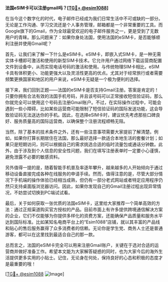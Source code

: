 **法国eSIM卡可以注册gmail吗？[[TG💪+ @esim1088](https://t.me/s/esim1088)]**

在当今这个数字化的时代，电子邮件已经成为我们日常生活中不可或缺的一部分。无论是工作沟通、学习交流还是个人事务管理，邮箱都是一个非常重要的工具。而Google旗下的Gmail，作为全球最受欢迎的电子邮件服务之一，更是受到了无数用户的青睐。那么问题来了：如果你身处法国，使用法国的eSIM卡，是否能够顺利注册并使用Gmail呢？

首先，让我们来了解一下什么是eSIM卡。eSIM卡，即嵌入式SIM卡，是一种无需实体卡槽即可激活和使用的新型SIM卡技术。它允许用户通过网络下载运营商配置文件到设备中，从而实现电话号码的激活和使用。与传统物理SIM卡相比，eSIM卡具有体积更小、功能更强大以及灵活性更高的优点。尤其对于经常旅行或者需要频繁更换国家和地区的用户来说，eSIM卡无疑是一个极为便利的选择。

接下来，我们回到正题——法国的eSIM卡是否支持Gmail注册。答案是肯定的！只要你拥有合法有效的法国手机号码，并且该号码可以正常接收短信验证码，那么你就完全可以使用这个号码去注册Gmail账户。不过，在实际操作过程中，可能会遇到一些小障碍，比如某些运营商可能限制了短信验证码的国际发送功能，这会导致验证码无法送达你的手机。因此，在选择eSIM卡时，建议优先考虑那些口碑良好、服务质量高的国际运营商，以确保整个注册流程顺畅无阻。

当然，除了基本的技术条件之外，还有一些注意事项需要大家提前了解清楚。例如，如果你打算长期居住在法国，那么最好选择一款适合本地生活的套餐计划；如果只是短期访问，则可以根据自己的需求挑选合适的临时流量包或通话分钟数。此外，由于涉及到个人信息的安全性问题，我们在填写注册表单时一定要小心谨慎，避免泄露不必要的敏感资料。

另外值得一提的是，随着智能手机普及率逐年攀升，越来越多的人开始倾向于通过移动设备直接完成各种在线服务的申请手续。然而，值得注意的是，尽管大部分情况下手机端的操作体验已经相当成熟，但仍有一部分老式网站或者特定应用程序仍然只支持桌面版浏览器访问。因此，如果你发现自己的Gmail注册过程出现异常情况，不妨尝试切换到PC端试试看。

最后，关于如何获取一张优质的法国eSIM卡，这里给大家推荐一个简单高效的方法：通过正规渠道购买官方授权的产品。目前市面上有许多提供跨境通信解决方案的企业，它们不仅能够为你提供多样化的资费方案，还能确保产品质量和服务水平达到国际标准。比如某知名电商平台上的“Esim1088”店铺，就以其丰富的产品线和贴心的售后服务赢得了众多消费者的信赖。无论你是学生党、商务人士还是普通游客，都可以在这里找到最适合自己的那一款。

总而言之，法国的eSIM卡完全可以用来注册Gmail账户，关键在于选对合适的运营商并做好准备工作。希望本文能为大家解答疑惑的同时，也为大家今后的海外生活提供更多实用的小贴士。记住，无论身在何处，保持良好的心态和积极的态度才是最重要的哦！

[[TG💪+ @esim1088](https://t.me/s/esim1088) ![Image](https://i.postimg.cc/4NQfJmqS/Snipaste-2025-05-13-00-14-12.png)]